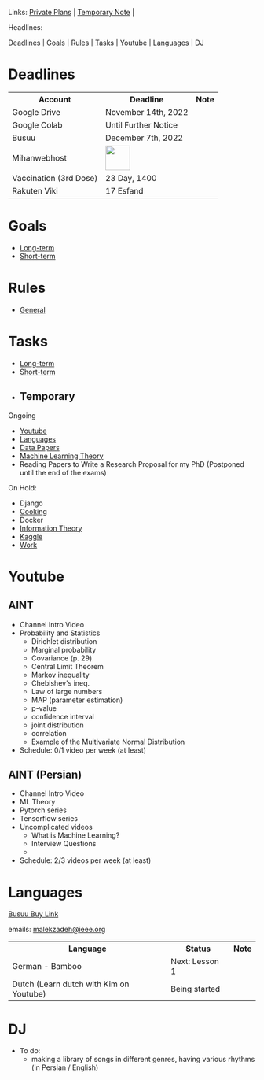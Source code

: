 Links: [Private Plans](https://github.com/arm-on/privateplans/blob/main/README.md) | [Temporary Note](https://github.com/arm-on/privateplans/blob/main/temp.md) |

Headlines:

[Deadlines](#deadlines) | [Goals](#goals) | [Rules](#rules) | [Tasks](#tasks) | [Youtube](#youtube) | [Languages](#languages) | [DJ](#dj)

# Deadlines

<table style="width:100%">
  <tr>
    <th>Account</th>
    <th>Deadline</th>
    <th>Note</th>
  </tr>
  <tr>
    <td>Google Drive</td>
    <td>November 14th, 2022</td>
    <td></td>
  </tr>
  <tr>
    <td>Google Colab</td>
    <td>Until Further Notice</td>
    <td></td>
  </tr>
    <tr>
    <td>Busuu</td>
    <td>December 7th, 2022</td>
    <td></td>
  </tr>
    <tr>
    <td>Mihanwebhost</td>
    <td><img src="http://gen.sendtric.com/countdown/z026br0pa4" style="display: block; height:50px" /></td>
    <td></td>
  </tr>
  <tr>
  <td>
  Vaccination (3rd Dose)
  </td>
  <td>23 Day, 1400</td>
  <td></td>
  </tr>
  <tr>
  <td>
  Rakuten Viki
  </td>
  <td>17 Esfand</td>
  <td></td>
  </tr>
</table>

# Goals
- [Long-term](long-term-goals.md)
- [Short-term](short-term-goals.md)

# Rules
- [General](rules-and-points.md)

# Tasks
- [Long-term](long-term-tasks.md)
- [Short-term](short-term-tasks.md)
- Temporary
  - 
  

Ongoing

- [Youtube](#youtube)
- [Languages](ongoing/languages.md)
- [Data Papers](ongoing/confpaper.md)
- [Machine Learning Theory](ongoing/mlt.md)
- Reading Papers to Write a Research Proposal for my PhD (Postponed until the end of the exams)

On Hold:

- Django
- [Cooking](ongoing/cooking.md)
- Docker
- [Information Theory](ongoing/inf.md)
- [Kaggle](ongoing/kaggle.md)
- [Work](ongoing/work.md)

# Youtube
## AINT
- Channel Intro Video
- Probability and Statistics
    - Dirichlet distribution
    - Marginal probability
    - Covariance (p. 29)
    - Central Limit Theorem
    - Markov inequality
    - Chebishev's ineq. 
    - Law of large numbers
    - MAP (parameter estimation)
    - p-value
    - confidence interval
    - joint distribution
    - correlation
    - Example of the Multivariate Normal Distribution
- Schedule: 0/1 video per week (at least)
    
## AINT (Persian)
- Channel Intro Video
- ML Theory
- Pytorch series
- Tensorflow series
- Uncomplicated videos
  - What is Machine Learning?
  - Interview Questions
  - 
- Schedule: 2/3 videos per week (at least)
# Languages

‌[Busuu Buy Link](https://license-market.ir/product/Busuu)

emails: malekzadeh@ieee.org

<table style="width:100%">
  <tr>
    <th>Language</th>
    <th>Status</th>
    <th>Note</th>
  </tr>
  <tr>
    <td>German - Bamboo</td>
    <td>Next: Lesson 1</td>
    <td></td>
  </tr>
  <tr>
    <td>Dutch (Learn dutch with Kim on Youtube)</td>
    <td>Being started</td>
    <td></td>
  </tr>
</table>

# DJ
- To do:
  - making a library of songs in different genres, having various rhythms (in Persian / English)
